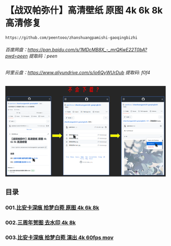 # 【战双帕弥什】高清壁纸 原图 4k 6k 8k 高清修复

```
https://github.com/peentooo/zhanshuangpamishi-gaoqingbizhi
```
###### 百度网盘：https://pan.baidu.com/s/1MDcMB8X_-_mrQKwE22T0bA?pwd=peen 提取码：peen
###### 阿里云盘：https://www.aliyundrive.com/s/io6QyWUrDub 提取码: f0f4
![](download.png)

## 目录

### 001.[比安卡深痕 拾梦白菀 原图 4k 6k 8k](https://github.com/peentooo/zhanshuangpamishi-gaoqingbizhi/tree/main/001)

### 002.[三周年贺图 去水印 4k 8k](https://github.com/peentooo/zhanshuangpamishi-gaoqingbizhi/tree/main/002)

### 003.[比安卡深痕 拾梦白菀 演出 4k 60fps mov](https://github.com/peentooo/zhanshuangpamishi-gaoqingbizhi/releases/tag/mv1)
